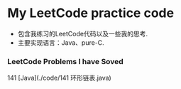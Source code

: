 # My LeetCode practice code


- 包含我练习的LeetCode代码以及一些我的思考.
- 主要实现语言：Java、pure-C.

### LeetCode Problems I have Soved

141 [Java](./code/141 环形链表.java)
